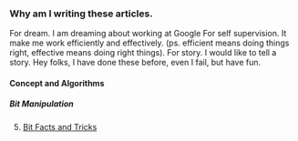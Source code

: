 ### Why am I writing these articles.
For dream. I am dreaming about working at Google
For self supervision. It make me work efficiently and effectively. (ps. efficient means doing things right, effective means doing right things).
For story. I would like to tell a story. Hey folks, I have done these before, even I fail, but have fun.
 

#### Concept and Algorithms


##### Bit Manipulation
5. [Bit Facts and Tricks ](./note/java/BitFactsAndTricks.md)



